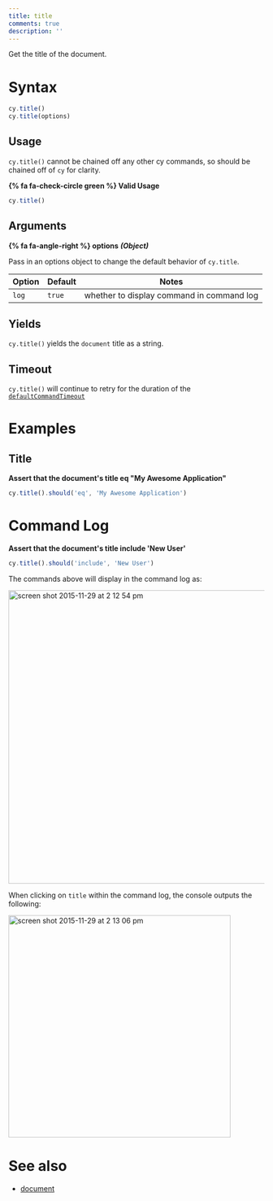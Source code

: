 ```yaml
---
title: title
comments: true
description: ''
---
```


Get the title of the document.


# Syntax

```javascript
cy.title()
cy.title(options)
```

## Usage

`cy.title()` cannot be chained off any other cy commands, so should be chained off of `cy` for clarity.

**{% fa fa-check-circle green %} Valid Usage**

```javascript
cy.title()    
```

## Arguments

**{% fa fa-angle-right %} options**  ***(Object)***

Pass in an options object to change the default behavior of `cy.title`.

Option | Default | Notes
--- | --- | ---
`log` | `true` | whether to display command in command log


## Yields

`cy.title()` yields the `document` title as a string.

## Timeout

`cy.title()` will continue to retry for the duration of the [`defaultCommandTimeout`](https://on.cypress.io/guides/configuration#timeouts)

# Examples

## Title

**Assert that the document's title eq "My Awesome Application"**

```javascript
cy.title().should('eq', 'My Awesome Application')
```

# Command Log

**Assert that the document's title include 'New User'**

```javascript
cy.title().should('include', 'New User')
```

The commands above will display in the command log as:

<img width="577" alt="screen shot 2015-11-29 at 2 12 54 pm" src="https://cloud.githubusercontent.com/assets/1271364/11459376/587ae9b8-96a3-11e5-86b4-ce7ba00ccda5.png">

When clicking on `title` within the command log, the console outputs the following:

<img width="437" alt="screen shot 2015-11-29 at 2 13 06 pm" src="https://cloud.githubusercontent.com/assets/1271364/11459377/5b8110e2-96a3-11e5-97e6-fbeb80f83277.png">

# See also

- [document](https://on.cypress.io/api/document)
